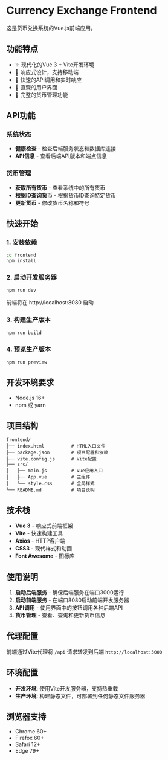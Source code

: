 # Currency Exchange Frontend

这是货币兑换系统的Vue.js前端应用。

## 功能特点

- ✨ 现代化的Vue 3 + Vite开发环境
- 🎨 响应式设计，支持移动端
- 🚀 快速的API调用和实时响应
- 📱 直观的用户界面
- 🔧 完整的货币管理功能

## API功能

### 系统状态
- **健康检查** - 检查后端服务状态和数据库连接
- **API信息** - 查看后端API版本和端点信息

### 货币管理
- **获取所有货币** - 查看系统中的所有货币
- **根据ID查询货币** - 根据货币ID查询特定货币
- **更新货币** - 修改货币名称和符号

## 快速开始

### 1. 安装依赖
```bash
cd frontend
npm install
```

### 2. 启动开发服务器
```bash
npm run dev
```

前端将在 http://localhost:8080 启动

### 3. 构建生产版本
```bash
npm run build
```

### 4. 预览生产版本
```bash
npm run preview
```

## 开发环境要求

- Node.js 16+
- npm 或 yarn

## 项目结构

```
frontend/
├── index.html          # HTML入口文件
├── package.json        # 项目配置和依赖
├── vite.config.js      # Vite配置
├── src/
│   ├── main.js         # Vue应用入口
│   ├── App.vue         # 主组件
│   └── style.css       # 全局样式
└── README.md           # 项目说明
```

## 技术栈

- **Vue 3** - 响应式前端框架
- **Vite** - 快速构建工具
- **Axios** - HTTP客户端
- **CSS3** - 现代样式和动画
- **Font Awesome** - 图标库

## 使用说明

1. **启动后端服务** - 确保后端服务在端口3000运行
2. **启动前端服务** - 在端口8080启动前端开发服务器
3. **API调用** - 使用界面中的按钮调用各种后端API
4. **货币管理** - 查看、查询和更新货币信息

## 代理配置

前端通过Vite代理将 `/api` 请求转发到后端 `http://localhost:3000`

## 环境配置

- **开发环境**: 使用Vite开发服务器，支持热重载
- **生产环境**: 构建静态文件，可部署到任何静态文件服务器

## 浏览器支持

- Chrome 60+
- Firefox 60+
- Safari 12+
- Edge 79+ 